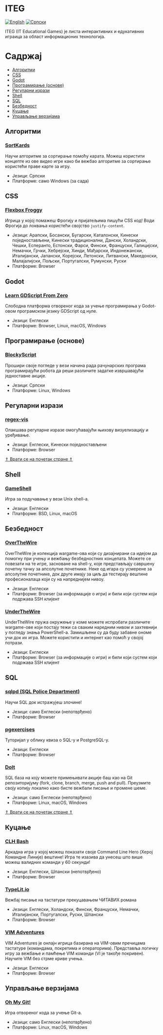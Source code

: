 # ITEG

[![English][readme-lang-en-img]][readme-lang-en]
[![Српски][readme-lang-sr-img]][readme-lang-sr]


ITEG (IT Educational Games) је листа интерактивних и едукативних играица за област информационих технологија.

# Садржај

* [Aлгоритми](#алгоритми)
* [CSS](#css)
* [Godot](#godot)
* [Програмирање (основе)](#програмирање-основе)
* [Регуларни изрази](#регуларни-изрази)
* [Shell](#shell)
* [SQL](#sql)
* [Безбедност](#безбедност)
* [Куцање](#куцање)
* [Управљање верзијама](#управљање-верзијама)

## Алгоритми

### [SortKards](https://rogard.itch.io/sortkards) 

Научи алгоритме за сортирање помоћу карата. Можеш користити концепте из ове видео игре како би вежбао алгоритме за сортирање користећи праве карте за игру.

* Језици: Српски
* Платформе: само Windows (за сада)

## CSS

### [Flexbox Froggy](https://flexboxfroggy.com)

Игрица у којој помажеш Фрогију и пријатељима пишући CSS код! Води Фрогија до локвања користећи својство `justify-content`.

* Језици: Арапски, Босански, Бугарски, Каталонски, Кинески поједностављени, Кинески традиционални, Дански, Холандски, Чешки, Есперанто, Естонски, Фарси, Фински, Француски, Галицијски, Немачки, Грчки, Хебрејски, Хинди, Мађарски, Индонежански, Италијански, Јапански, Корејски, Летонски, Литвански, Македонски, Малајалијски, Пољски, Португалски, Румунски, Руски
* Платформе: Browser

## Godot

### [Learn GDScript From Zero](https://gdquest.itch.io/learn-godot-gdscript)

Слободна платформа отвореног кода за учење програмирања у Godot-овом програмском језику GDScript од нуле.

* Језици: Енглески
* Платформе: Browser, Linux, macOS, Windows

## Програмирање (основе)

### [BlockyScript](https://rogard.itch.io/blockyscript)

Прошири своје погледе у вези начина рада рачунарских програма програмирајући робота да реши различите задатке извршавајући једноставне акције.

* Језици: Српски
* Платформе: Linux, Windows

## Регуларни изрази

### [regex-vis](https://regex-vis.com)

Олакшава регуларне изразе омогућавајући њихову визуелизацију и уређивање.

* Језици: Енглески, Кинески поједностављени 
* Платформе: Browser

[&uArr; Врати се на почетак стране &uArr;](#iteg)

## Shell

### [GameShell](https://github.com/phyver/GameShell)

Игра за подучавање у вези Unix shell-a.

* Језици: Енглески
* Платформе: BSD, Linux, macOS

## Безбедност

### [OverTheWire](https://overthewire.org)

OverTheWire је колекција wargame-ова који су дизајнирани са идејом да помогну при учењу и вежбању безбедностних концепата. Можете се повезати на те игре, засноване на shell-у, које представљају савршену почетну тачку за апсолутне почетнике. Неке од игара су усмерене за апсолутне почетнике, док друге имају за циљ да тестирају вештине професионалаца који су на напреднијем нивоу.

* Језици: Енглески
* Платформе: Browser (за информације о игри) и били који сустем који подржава SSH клијент

### [UnderTheWire](https://underthewire.tech)

UnderTheWire пружа окружење у коме можете испробати различите wargame-ове који постају тежи са сваким наредним нивом и захтевнији у погледу знања PowerShell-а. Замишљени су да буду забавне ономе учи док их игра. Можете користити и интернет као помоћ у својој потрази.

* Језици: Енглески
* Платформе: Browser (за информације о игри) и били који сустем који подржава SSH клијент

## SQL

### [sqlpd (SQL Police Department)](https://sqlpd.com)

Научи SQL док истражујеш злочине!

* Језици: само Енглески (непотврђено)
* Платформе: Browser

### [pgexercises](https://pgexercises.com)

Туторијал у облику квиза о SQL-у и PostgreSQL-у.

* Језици: Енглески
* Платформе: Browser

### [Dolt](https://www.dolthub.com) 

SQL база на коју можете примењивати акције баш као на Git репозиторијуму (fork, clone, branch, merge, push and pull). Преузмите своју копију локално како бисте вежбали писање и промене шеме.

* Језици: само Енглески (непотврђено)
* Платформе: Linux, macOS, Windows

[&uArr; Врати се на почетак стране &uArr;](#iteg)

## Куцање

### [CLH Bash](https://www.redhat.com/en/command-line-heroes/bash/index.html)

Аркадна игра у којој можеш показати своје Command Line Hero (Херој Командне Линије) вештине! Игра те изазива да унесеш што више можеш валидних команди у 60 секунди!

* Језици: Енглески, Шпански (непотврђено)
* Платформе: Browser

### [TypeLit.io](https://www.typelit.io) 

Вежбај писање на тастатури прекуцавањем ЧИТАВИХ романа

* Језици: Енглески, Холандски, Фински, Француски, Немачки, Италијански, Португалски, Руски, Шпански
* Платформе: Browser

### [VIM Adventures](https://vim-adventures.com)

VIM Adventures је онлајн игрица базирана на VIM-овим пречицама тастатуре (командама, покретима и операторима). Представља логичку игру за вежбање и памћење VIM команди (VI је такође покривен). Научите VIM без стрме криве учења.

* Језици: Енглески
* Платформе: Browser

## Управљање верзијама

### [Oh My Git!](https://ohmygit.org)

Игра отвореног кода за учење Git-a.

* Језици: само Енглески (непотврђено)
* Платформе: Linux, macOS, Windows


[//]: # (---------------------------------------------------------)

[//]: # (-------------Section for references-------------)

[//]: # (---------------------------------------------------------)


[readme-lang-en]: https://github.com/studnetwork/ITEG/blob/master/README.md
[readme-lang-en-img]: https://img.shields.io/badge/language-English-blue

[readme-lang-sr]: https://github.com/studnetwork/ITEG/blob/master/README.sr.md
[readme-lang-sr-img]: https://img.shields.io/badge/language-%D0%A1%D1%80%D0%BF%D1%81%D0%BA%D0%B8%20-red
